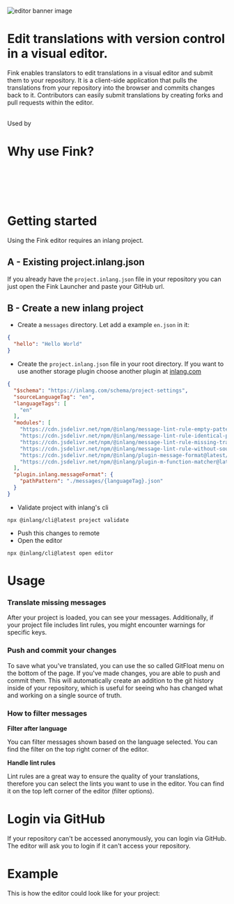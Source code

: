 ![editor banner image](https://cdn.jsdelivr.net/gh/inlang/monorepo@main/inlang/source-code/editor/assets/editor-header.png)

# Edit translations with version control in a visual editor.

Fink enables translators to edit translations in a visual editor and submit them to your repository. It is a client-side application that pulls the translations from your repository into the browser and commits changes back to it. Contributors can easily submit translations by creating forks and pull requests within the editor.
<br />
<br />

Used by 

<doc-proof organisations="osmosis, appflowy, remnote"></doc-proof>

# Why use Fink?
<doc-features>
  <doc-feature text-color="#0F172A" color="#E1EFF7" title="Edit messages visually" image="https://cdn.jsdelivr.net/gh/inlang/monorepo@latest/inlang/source-code/editor/assets/editor01.png"></doc-feature>
  <doc-feature text-color="#0F172A" color="#E1EFF7" title="Collaborate using version control" image="https://cdn.jsdelivr.net/gh/inlang/monorepo@latest/inlang/source-code/editor/assets/editor02.png"></doc-feature>
  <doc-feature text-color="#0F172A" color="#E1EFF7" title="Ensure quality with lint rules" image="https://cdn.jsdelivr.net/gh/inlang/monorepo@latest/inlang/source-code/editor/assets/editor03.png"></doc-feature>
</doc-features>

<br />
<br />

<doc-comments>
<doc-comment text="The web editor is very well-made! ↹-compatible, fast auto-translate, nice working UI, all good!" author="WarningImHack3r" icon="mdi:github"></doc-comment>
<doc-comment text="Looks like @inlangHQ is going to kill all the translation services with CLI, IDE extension, web editor,  plugins, and CI/CD combo. Amazing." author="Nedim Arabacı" icon="simple-icons:x"></doc-comment>
</doc-comments>
<doc-comment text="I was blown away when I realized that everything in the inlang web editor was done client side." author="Anonym" icon="mdi:discord"></doc-comment>
</doc-comments>

<br />
<br />

# Getting started

Using the Fink editor requires an inlang project.

## A - Existing project.inlang.json

If you already have the `project.inlang.json` file in your repository you can just open the Fink Launcher and paste your GitHub url.

<doc-links>
    <doc-link title="Open Fink Editor" icon="icon-park-outline:editor" href="/editor" description="You can simply open the editor with a remote project."></doc-link>
</doc-links>

## B - Create a new inlang project

- Create a `messages` directory. Let add a example `en.json` in it:
```json
{
  "hello": "Hello World" 
}
```
- Create the `project.inlang.json` file in your root directory. If you want to use another storage plugin choose another plugin at [inlang.com](http://localhost:3000/c/plugins)

```json
{
  "$schema": "https://inlang.com/schema/project-settings",
  "sourceLanguageTag": "en",
  "languageTags": [
    "en"
  ],
  "modules": [
    "https://cdn.jsdelivr.net/npm/@inlang/message-lint-rule-empty-pattern@latest/dist/index.js",
    "https://cdn.jsdelivr.net/npm/@inlang/message-lint-rule-identical-pattern@latest/dist/index.js",
    "https://cdn.jsdelivr.net/npm/@inlang/message-lint-rule-missing-translation@latest/dist/index.js",
    "https://cdn.jsdelivr.net/npm/@inlang/message-lint-rule-without-source@latest/dist/index.js",
    "https://cdn.jsdelivr.net/npm/@inlang/plugin-message-format@latest/dist/index.js",
    "https://cdn.jsdelivr.net/npm/@inlang/plugin-m-function-matcher@latest/dist/index.js"
  ],
  "plugin.inlang.messageFormat": {
    "pathPattern": "./messages/{languageTag}.json"
  }
}
```

- Validate project with inlang's cli
```cli
npx @inlang/cli@latest project validate
```
- Push this changes to remote
- Open the editor
```cli
npx @inlang/cli@latest open editor
```


# Usage

### Translate missing messages

After your project is loaded, you can see your messages. Additionally, if your project file includes lint rules, you might encounter warnings for specific keys.

### Push and commit your changes

To save what you've translated, you can use the so called GitFloat menu on the bottom of the page. If you've made changes, you are able to push and commit them. This will automatically create an addition to the git history inside of your repository, which is useful for seeing who has changed what and working on a single source of truth.

### How to filter messages

**Filter after language**

You can filter messages shown based on the language selected. You can find the filter on the top right corner of the editor.

**Handle lint rules**

Lint rules are a great way to ensure the quality of your translations, therefore you can select the lints you want to use in the editor. You can find it on the top left corner of the editor (filter options).

# Login via GitHub

If your repository can't be accessed anonymously, you can login via GitHub. The editor will ask you to login if it can't access your repository.

# Example

This is how the editor could look like for your project:

<doc-links>
    <doc-link title="Open inlang example" icon="icon-park-outline:editor" href="/editor/github.com/inlang/example" description="inlang example repository in the editor"></doc-link>
</doc-links>
